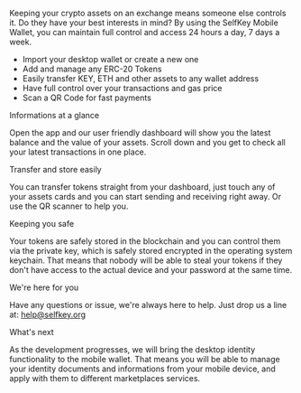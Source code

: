 Keeping your crypto assets on an exchange means someone else controls it. Do they have your best interests in mind? By using the SelfKey Mobile Wallet, you can maintain full control and access 24 hours a day, 7 days a week. 

- Import your desktop wallet or create a new one
- Add and manage any ERC-20 Tokens
- Easily transfer KEY, ETH and other assets to any wallet address
- Have full control over your transactions and gas price
- Scan a QR Code for fast payments

Informations at a glance

Open the app and our user friendly dashboard will show you the latest balance and the value of your assets. Scroll down and you get to check all your latest transactions in one place. 


Transfer and store easily

You can transfer tokens straight from your dashboard, just touch any of your assets cards and you can start sending and receiving right away. Or use the QR scanner to help you.


Keeping you safe

Your tokens are safely stored in the blockchain and you can control them via the private key, which is safely stored encrypted in the operating system keychain. That means that nobody will be able to steal your tokens if they don't have access to the actual device and your password at the same time. 


We're here for you

Have any questions or issue, we're always here to help. Just drop us a line at: help@selfkey.org


What's next

As the development progresses, we will bring the desktop identity functionality to the mobile wallet. That means you will be able to manage your identity documents and informations from your mobile device, and apply with them to different marketplaces services. 
